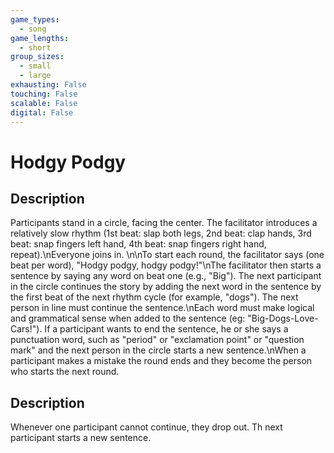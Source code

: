 ```yaml
---
game_types:
  - song
game_lengths:
  - short
group_sizes:
  - small
  - large
exhausting: False
touching: False
scalable: False
digital: False
---
```

# Hodgy Podgy

## Description
Participants stand in a circle, facing the center. The facilitator introduces a relatively slow rhythm (1st beat: slap both legs, 2nd  beat: clap hands, 3rd beat: snap fingers left hand, 4th beat: snap fingers right hand, repeat).\nEveryone joins in. \n\nTo start each round, the facilitator says (one beat per word), "Hodgy podgy, hodgy podgy!"\nThe facilitator then starts a sentence by saying any word on beat one (e.g., "Big"). The next participant in the circle continues the story by adding the next word in the sentence by the first beat of the next rhythm cycle (for example, "dogs"). The next person in line must continue the sentence.\nEach word must make logical and grammatical sense when added to the sentence (eg: "Big-Dogs-Love-Cars!"). If a participant wants to end the sentence, he or she says a punctuation word, such as "period" or "exclamation point" or "question mark" and the next person in the circle starts a new sentence.\nWhen a participant makes a mistake the round ends and they become the person who starts the next round.

## Description
Whenever one participant cannot continue, they drop out. Th next participant starts a new sentence.
